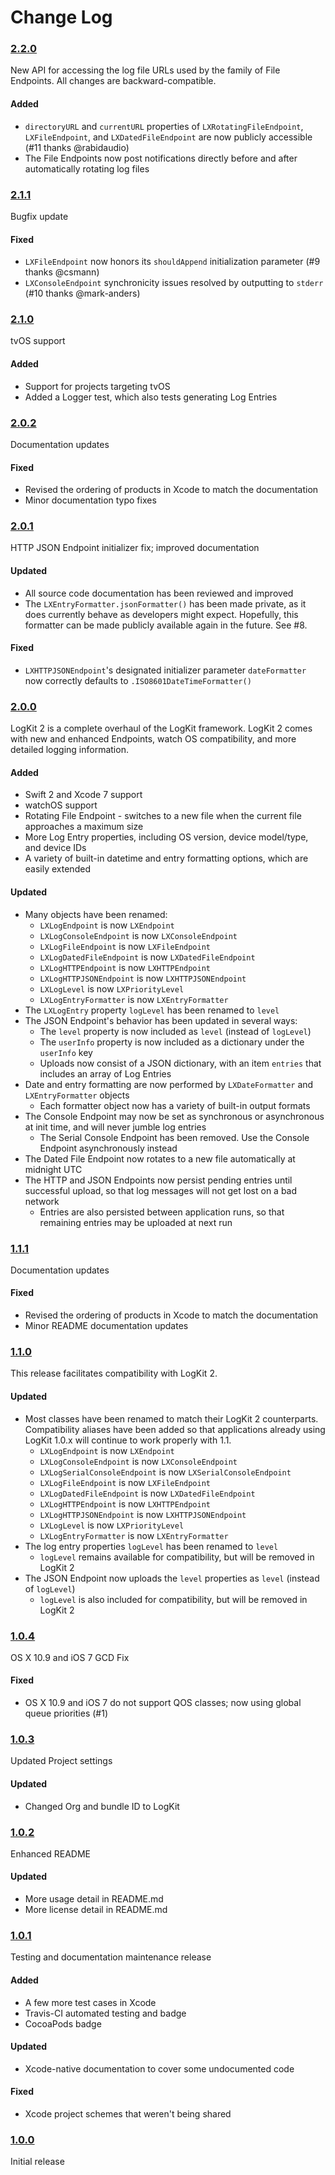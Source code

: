 # Change Log


### [2.2.0](https://github.com/logkit/logkit/releases/tag/2.2.0)

New API for accessing the log file URLs used by the family of File Endpoints. All changes are backward-compatible.

#### Added

* `directoryURL` and `currentURL` properties of `LXRotatingFileEndpoint`, `LXFileEndpoint`, and `LXDatedFileEndpoint` are now publicly accessible (#11 thanks @rabidaudio)
* The File Endpoints now post notifications directly before and after automatically rotating log files


### [2.1.1](https://github.com/logkit/logkit/releases/tag/2.1.1)

Bugfix update

#### Fixed

* `LXFileEndpoint` now honors its `shouldAppend` initialization parameter (#9 thanks @csmann)
* `LXConsoleEndpoint` synchronicity issues resolved by outputting to `stderr` (#10 thanks @mark-anders)


### [2.1.0](https://github.com/logkit/logkit/releases/tag/2.1.0)

tvOS support

#### Added

* Support for projects targeting tvOS
* Added a Logger test, which also tests generating Log Entries


### [2.0.2](https://github.com/logkit/logkit/releases/tag/2.0.2)

Documentation updates

#### Fixed

* Revised the ordering of products in Xcode to match the documentation
* Minor documentation typo fixes


### [2.0.1](https://github.com/logkit/logkit/releases/tag/2.0.1)

HTTP JSON Endpoint initializer fix; improved documentation

#### Updated

* All source code documentation has been reviewed and improved
* The `LXEntryFormatter.jsonFormatter()` has been made private, as it does currently behave as developers might expect. Hopefully, this formatter can be made publicly available again in the future. See #8.

#### Fixed

* `LXHTTPJSONEndpoint`'s designated initializer parameter `dateFormatter` now correctly defaults to `.ISO8601DateTimeFormatter()`


### [2.0.0](https://github.com/logkit/logkit/releases/tag/2.0.0)

LogKit 2 is a complete overhaul of the LogKit framework. LogKit 2 comes with new and enhanced Endpoints, watch OS compatibility, and more detailed logging information.

#### Added

* Swift 2 and Xcode 7 support
* watchOS support
* Rotating File Endpoint - switches to a new file when the current file approaches a maximum size
* More Log Entry properties, including OS version, device model/type, and device IDs
* A variety of built-in datetime and entry formatting options, which are easily extended

#### Updated

* Many objects have been renamed:
  * `LXLogEndpoint` is now `LXEndpoint`
  * `LXLogConsoleEndpoint` is now `LXConsoleEndpoint`
  * `LXLogFileEndpoint` is now `LXFileEndpoint`
  * `LXLogDatedFileEndpoint` is now `LXDatedFileEndpoint`
  * `LXLogHTTPEndpoint` is now `LXHTTPEndpoint`
  * `LXLogHTTPJSONEndpoint` is now `LXHTTPJSONEndpoint`
  * `LXLogLevel` is now `LXPriorityLevel`
  * `LXLogEntryFormatter` is now `LXEntryFormatter`
* The `LXLogEntry` property `logLevel` has been renamed to `level`
* The JSON Endpoint's behavior has been updated in several ways:
  * The `level` property is now included as `level` (instead of `logLevel`)
  * The `userInfo` property is now included as a dictionary under the `userInfo` key
  * Uploads now consist of a JSON dictionary, with an item `entries` that includes an array of Log Entries
* Date and entry formatting are now performed by `LXDateFormatter` and `LXEntryFormatter` objects
  * Each formatter object now has a variety of built-in output formats
* The Console Endpoint may now be set as synchronous or asynchronous at init time, and will never jumble log entries
  * The Serial Console Endpoint has been removed. Use the Console Endpoint asynchronously instead
* The Dated File Endpoint now rotates to a new file automatically at midnight UTC
* The HTTP and JSON Endpoints now persist pending entries until successful upload, so that log messages will not get lost on a bad network
  * Entries are also persisted between application runs, so that remaining entries may be uploaded at next run


### [1.1.1](https://github.com/logkit/logkit/releases/tag/1.1.1)

Documentation updates

#### Fixed

* Revised the ordering of products in Xcode to match the documentation
* Minor README documentation updates


### [1.1.0](https://github.com/logkit/logkit/releases/tag/1.1.0)

This release facilitates compatibility with LogKit 2.

#### Updated

* Most classes have been renamed to match their LogKit 2 counterparts. Compatibility aliases have been added so that applications already using LogKit 1.0.x will continue to work properly with 1.1.
  * `LXLogEndpoint` is now `LXEndpoint`
  * `LXLogConsoleEndpoint` is now `LXConsoleEndpoint`
  * `LXLogSerialConsoleEndpoint` is now `LXSerialConsoleEndpoint`
  * `LXLogFileEndpoint` is now `LXFileEndpoint`
  * `LXLogDatedFileEndpoint` is now `LXDatedFileEndpoint`
  * `LXLogHTTPEndpoint` is now `LXHTTPEndpoint`
  * `LXLogHTTPJSONEndpoint` is now `LXHTTPJSONEndpoint`
  * `LXLogLevel` is now `LXPriorityLevel`
  * `LXLogEntryFormatter` is now `LXEntryFormatter`
* The log entry properties `logLevel` has been renamed to `level`
  * `logLevel` remains available for compatibility, but will be removed in LogKit 2
* The JSON Endpoint now uploads the `level` properties as `level` (instead of `logLevel`)
  * `logLevel` is also included for compatibility, but will be removed in LogKit 2


### [1.0.4](https://github.com/logkit/logkit/releases/tag/1.0.4)

OS X 10.9 and iOS 7 GCD Fix

#### Fixed

* OS X 10.9 and iOS 7 do not support QOS classes; now using global queue priorities (#1)


### [1.0.3](https://github.com/logkit/logkit/releases/tag/1.0.3)

Updated Project settings

#### Updated

* Changed Org and bundle ID to LogKit


### [1.0.2](https://github.com/logkit/logkit/releases/tag/1.0.2)

Enhanced README

#### Updated

* More usage detail in README.md
* More license detail in README.md


### [1.0.1](https://github.com/logkit/logkit/releases/tag/1.0.1)

Testing and documentation maintenance release

#### Added

* A few more test cases in Xcode
* Travis-CI automated testing and badge
* CocoaPods badge

#### Updated

* Xcode-native documentation to cover some undocumented code

#### Fixed

* Xcode project schemes that weren't being shared


### [1.0.0](https://github.com/logkit/logkit/releases/tag/1.0.0)

Initial release
